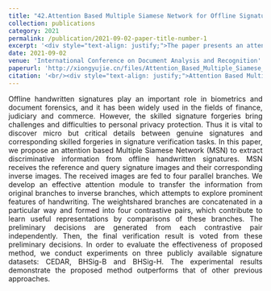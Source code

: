 ```yaml
---
title: "42.Attention Based Multiple Siamese Network for Offline Signature Verification"
collection: publications
category: 2021
permalink: /publication/2021-09-02-paper-title-number-1
excerpt: '<div style="text-align: justify;">The paper presents an attention - based Multiple Siamese Network for offline signature verification. It uses attention modules and contrastive pairs, and shows better performance than previous methods on multiple datasets.</div>'
date: 2021-09-02
venue: 'International Conference on Document Analysis and Recognition'
paperurl: 'http://xiongyujie.cn/files/Attention_Based_Multiple_Siamese_Network_for_Offline_Signature_Verification.pdf'
citation: '<br/><div style="text-align: justify;">Attention Based Multiple Siamese Network for Offline Signature Verification, Y.-J. Xiong* and S.-Y. Cheng, in Proceedings of the International Conference on Document Analysis and Recognition, (2021) pp. 337-349</div>'
---
```


<div style="text-align: justify;">Offline handwritten signatures play an important role in biometrics and document forensics, and it has been widely used in the fields of finance, judiciary and commerce. However, the skilled signature forgeries bring challenges and difficulties to personal privacy protection. Thus it is vital to discover micro but critical details between genuine signatures and corresponding skilled forgeries in signature verification tasks. In this paper, we propose an attention based Multiple Siamese Network (MSN) to extract discriminative information from offline handwritten signatures. MSN receives the reference and query signature images and their corresponding inverse images. The received images are fed to four parallel branches. We develop an effective attention module to transfer the information from original branches to inverse branches, which attempts to explore prominent features of handwriting. The weightshared branches are concatenated in a particular way and formed into four contrastive pairs, which contribute to learn useful representations by comparisons of these branches. The preliminary decisions are generated from each contrastive pair independently. Then, the final verification result is voted from these preliminary decisions. In order to evaluate the effectiveness of proposed method, we conduct experiments on three publicly available signature datasets: CEDAR, BHSig-B and BHSig-H. The experimental results demonstrate the proposed method outperforms that of other previous approaches.</div>

<br/>
